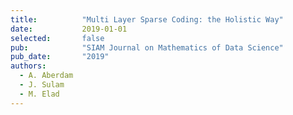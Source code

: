 ```yaml
---
title:          "Multi Layer Sparse Coding: the Holistic Way"
date:           2019-01-01
selected:       false
pub:            "SIAM Journal on Mathematics of Data Science"
pub_date:       "2019"
authors:
  - A. Aberdam
  - J. Sulam
  - M. Elad
---
```

